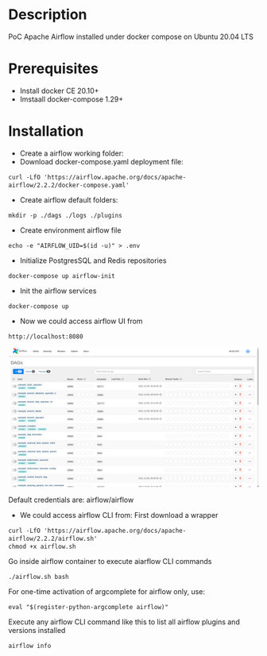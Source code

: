 # Description
PoC Apache Airflow installed under docker compose on Ubuntu 20.04 LTS

# Prerequisites
- Install docker CE 20.10+ 
- Imstaall docker-compose 1.29+

# Installation
- Create a airflow working folder:
- Download docker-compose.yaml deployment file:
```shell
curl -LfO 'https://airflow.apache.org/docs/apache-airflow/2.2.2/docker-compose.yaml'
```
- Create airflow default folders:
```shell
mkdir -p ./dags ./logs ./plugins
```
- Create environment airflow file
```shell
echo -e "AIRFLOW_UID=$(id -u)" > .env
```
- Initialize PostgresSQL and Redis repositories
```shell
docker-compose up airflow-init
```
- Init the airflow services
```shell
docker-compose up
```
- Now we could access airflow UI from
```shell
http://localhost:8080
```

![Airflow UI Service](captures/airflow-ui.png "Airflow UI Service")

Default credentials are: airflow/airflow

- We could access airflow CLI from:
First download a wrapper 
```shell
curl -LfO 'https://airflow.apache.org/docs/apache-airflow/2.2.2/airflow.sh'
chmod +x airflow.sh
```

Go inside airflow container to execute aiarflow CLI commands
```shell
./airflow.sh bash
```

For one-time activation of argcomplete for airflow only, use:
```shell
eval "$(register-python-argcomplete airflow)"
```

Execute any airflow CLI command like this to list all airflow plugins and versions installed
```shell
airflow info
```
